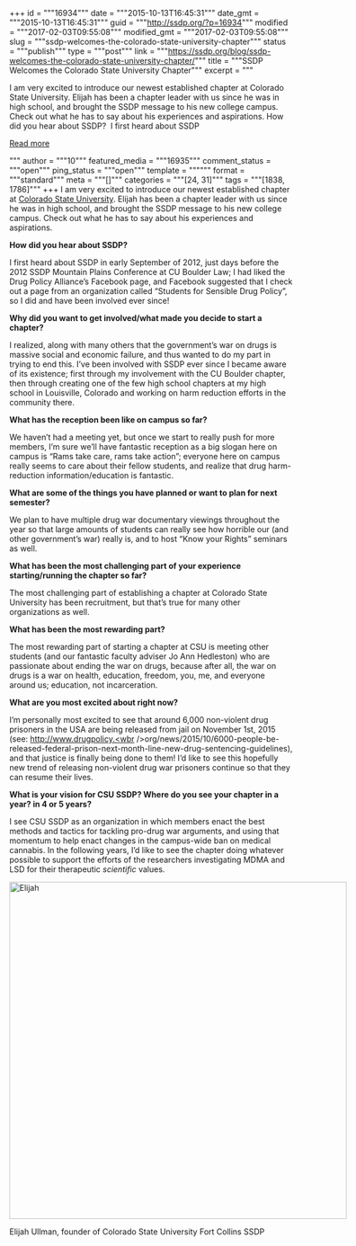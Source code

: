 +++
id = """16934"""
date = """2015-10-13T16:45:31"""
date_gmt = """2015-10-13T16:45:31"""
guid = """http://ssdp.org/?p=16934"""
modified = """2017-02-03T09:55:08"""
modified_gmt = """2017-02-03T09:55:08"""
slug = """ssdp-welcomes-the-colorado-state-university-chapter"""
status = """publish"""
type = """post"""
link = """https://ssdp.org/blog/ssdp-welcomes-the-colorado-state-university-chapter/"""
title = """SSDP Welcomes the Colorado State University Chapter"""
excerpt = """<p>I am very excited to introduce our newest established chapter at Colorado State University. Elijah has been a chapter leader with us since he was in high school, and brought the SSDP message to his new college campus. Check out what he has to say about his experiences and aspirations. How did you hear about SSDP?  I first heard about SSDP</p>
<div class="h10"></div>
<p><a class="more-link2 flat" href="https://ssdp.org/blog/ssdp-welcomes-the-colorado-state-university-chapter/">Read more</a></p>
"""
author = """10"""
featured_media = """16935"""
comment_status = """open"""
ping_status = """open"""
template = """"""
format = """standard"""
meta = """[]"""
categories = """[24, 31]"""
tags = """[1838, 1786]"""
+++
I am very excited to introduce our newest established chapter at <a href="http://ssdp.org/chapters/mountain/colorado/colorado-state-university/" target="_blank">Colorado State University</a>. Elijah has been a chapter leader with us since he was in high school, and brought the SSDP message to his new college campus. Check out what he has to say about his experiences and aspirations.

<strong>How did you hear about SSDP? </strong>
<p id="E42" class="qowt-li-0_0 qowt-list qowt-stl-ListParagraph">I first heard about SSDP in early September of 2012, just days before the 2012 SSDP Mountain Plains Conference at CU Boulder Law; I had liked the Drug Policy Alliance&#8217;s Facebook page, and Facebook suggested that I check out a page from an organization called &#8220;Students for Sensible Drug Policy&#8221;, so I did and have been involved ever since!</p>
<strong>Why did you want to get involved/what made you decide to start a chapter?</strong>
<p id="E47" class="qowt-li-0_0 qowt-list qowt-stl-ListParagraph">I realized, along with many others that the government&#8217;s war on drugs is massive social and economic failure, and thus wanted to do my part in trying to end this. I&#8217;ve been involved with SSDP ever since I became aware of its existence; first through my involvement with the CU Boulder chapter, then through creating one of the few high school chapters at my high school in Louisville, Colorado and working on harm reduction efforts in the community there.</p>
<strong>What has the reception been like on campus so far?</strong>

<span id="E63">We haven&#8217;t had a meeting yet, but once we start to really push for more members, I&#8217;m sure we&#8217;ll have fantastic reception as a big slogan here on campus is &#8220;Rams take care, rams take action&#8221;; everyone here on campus really seems to care about their fellow students, and realize that drug harm-reduction information/education is fantastic.</span>

<strong>What are some of the things you have planned or want to plan for next semester?</strong>

We plan to have multiple drug war documentary viewings throughout the year so that large amounts of students can really see how horrible our (and other government&#8217;s war) really is, and to host &#8220;Know your Rights&#8221; seminars as well.

<span id="E66"></span><strong>What has been the most challenging part of your experience starting/running the chapter so far? </strong>

The most challenging part of establishing a chapter at Colorado State University has been recruitment, but that&#8217;s true for many other organizations as well.

<strong>What has been the most rewarding part?</strong>

The most rewarding part of starting a chapter at CSU is meeting other students (and our fantastic faculty adviser Jo Ann Hedleston) who are passionate about ending the war on drugs, because after all, the war on drugs is a war on health, education, freedom, you, me, and everyone around us; education, not incarceration.

<span id="E81"></span><strong>What are you most excited about right now?</strong>

I&#8217;m personally most excited to see that around 6,000 non-violent drug prisoners in the USA are being released from jail on <span class="aBn" tabindex="0" data-term="goog_461323115"><span class="aQJ">November 1st, 2015</span></span> (see: <a href="http://www.drugpolicy.org/news/2015/10/6000-people-be-released-federal-prison-next-month-line-new-drug-sentencing-guidelines" target="_blank">http://www.drugpolicy.<wbr />org/news/2015/10/6000-people-<wbr />be-released-federal-prison-<wbr />next-month-line-new-drug-<wbr />sentencing-guidelines</a>), and that justice is finally being done to them! I&#8217;d like to see this hopefully new trend of releasing non-violent drug war prisoners continue so that they can resume their lives.

<span id="E89"></span><strong>What is your vision for CSU SSDP? Where do you see your chapter in a year? in 4 or 5 years?</strong>

I see CSU SSDP as an organization in which members enact the best methods and tactics for tackling pro-drug war arguments, and using that momentum to help enact changes in the campus-wide ban on medical cannabis. In the following years, I&#8217;d like to see the chapter doing whatever possible to support the efforts of the researchers investigating MDMA and LSD for their therapeutic <i>scientific </i>values.

<div id="attachment_16935" style="width: 610px" class="wp-caption alignnone"><a href="http://ssdp.org/assets/Me.jpg"><img class="wp-image-16935" src="http://ssdp.org/assets/Me-300x300.jpg" alt="Elijah" width="600" height="600" /></a><p class="wp-caption-text">Elijah Ullman, founder of Colorado State University Fort Collins SSDP</p></div>
